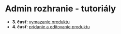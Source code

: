 # Admin rozhranie - tutoriály

* **3. časť**: [vymazanie produktu](part3)
* **4. časť**: [pridanie a editovanie produktu](part4)